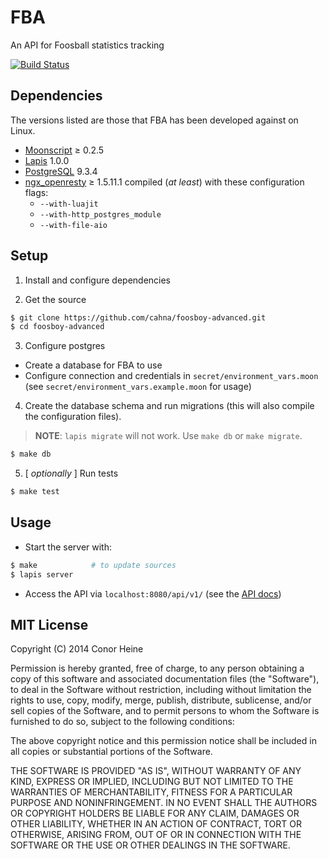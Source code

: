 
FBA
===

An API for Foosball statistics tracking

[![Build Status](https://travis-ci.org/cahna/foosboy-advanced.svg?branch=master)](https://travis-ci.org/cahna/foosboy-advanced)

## Dependencies

The versions listed are those that FBA has been developed against on Linux.

* [Moonscript](http://moonscript.org/) &ge; 0.2.5
* [Lapis](http://leafo.net/lapis/) 1.0.0
* [PostgreSQL](http://www.postgresql.org/) 9.3.4
* [ngx_openresty](http://openresty.org/) &ge; 1.5.11.1 compiled (_at least_) 
  with these configuration flags:
  - `--with-luajit`
  - `--with-http_postgres_module`
  - `--with-file-aio`

## Setup

1. Install and configure dependencies

2. Get the source

```bash
$ git clone https://github.com/cahna/foosboy-advanced.git
$ cd foosboy-advanced
```

3. Configure postgres

  - Create a database for FBA to use
  - Configure connection and credentials in `secret/environment_vars.moon`
    (see `secret/environment_vars.example.moon` for usage)

4. Create the database schema and run migrations (this will also compile the
   configuration files).

> __NOTE__: `lapis migrate` will not work. Use `make db` or `make migrate`.

```bash
$ make db
```

5. [ _optionally_ ] Run tests

```bash
$ make test
```

## Usage

* Start the server with:

```bash
$ make            # to update sources
$ lapis server
```

* Access the API via `localhost:8080/api/v1/` (see the [API docs](docs/api.md))

## MIT License

Copyright (C) 2014 Conor Heine

Permission is hereby granted, free of charge, to any person obtaining a copy of
this software and associated documentation files (the "Software"), to deal in 
the Software without restriction, including without limitation the rights to 
use, copy, modify, merge, publish, distribute, sublicense, and/or sell copies 
of the Software, and to permit persons to whom the Software is furnished to do 
so, subject to the following conditions:

The above copyright notice and this permission notice shall be included in all 
copies or substantial portions of the Software.

THE SOFTWARE IS PROVIDED "AS IS", WITHOUT WARRANTY OF ANY KIND, EXPRESS OR 
IMPLIED, INCLUDING BUT NOT LIMITED TO THE WARRANTIES OF MERCHANTABILITY, 
FITNESS FOR A PARTICULAR PURPOSE AND NONINFRINGEMENT. IN NO EVENT SHALL THE 
AUTHORS OR COPYRIGHT HOLDERS BE LIABLE FOR ANY CLAIM, DAMAGES OR OTHER 
LIABILITY, WHETHER IN AN ACTION OF CONTRACT, TORT OR OTHERWISE, ARISING FROM, 
OUT OF OR IN CONNECTION WITH THE SOFTWARE OR THE USE OR OTHER DEALINGS IN THE 
SOFTWARE.

